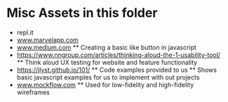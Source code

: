 # Misc Assets in this folder
* repl.it
* www.marvelapp.com
* www.medium.com
** Creating a basic like button in javascript
* https://www.nngroup.com/articles/thinking-aloud-the-1-usability-tool/
** Think aloud UX testing for website and feature functionality
* https://jlyst.github.io/101/
** Code examples provided to us
** Shows basic javascript examples for us to implement with out projects
* www.mockflow.com
** Used for low-fidelity and high-fidelity wireframes

